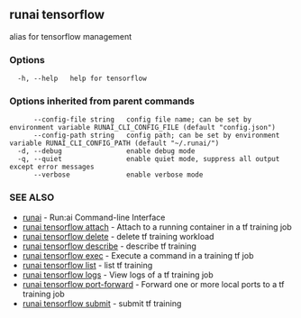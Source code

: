 ## runai tensorflow

alias for tensorflow management

### Options

```
  -h, --help   help for tensorflow
```

### Options inherited from parent commands

```
      --config-file string   config file name; can be set by environment variable RUNAI_CLI_CONFIG_FILE (default "config.json")
      --config-path string   config path; can be set by environment variable RUNAI_CLI_CONFIG_PATH (default "~/.runai/")
  -d, --debug                enable debug mode
  -q, --quiet                enable quiet mode, suppress all output except error messages
      --verbose              enable verbose mode
```

### SEE ALSO

* [runai](runai.md)	 - Run:ai Command-line Interface
* [runai tensorflow attach](runai_tensorflow_attach.md)	 - Attach to a running container in a tf training job
* [runai tensorflow delete](runai_tensorflow_delete.md)	 - delete tf training workload
* [runai tensorflow describe](runai_tensorflow_describe.md)	 - describe tf training
* [runai tensorflow exec](runai_tensorflow_exec.md)	 - Execute a command in a training tf job
* [runai tensorflow list](runai_tensorflow_list.md)	 - list tf training
* [runai tensorflow logs](runai_tensorflow_logs.md)	 - View logs of a tf training job
* [runai tensorflow port-forward](runai_tensorflow_port-forward.md)	 - Forward one or more local ports to a tf training job
* [runai tensorflow submit](runai_tensorflow_submit.md)	 - submit tf training


